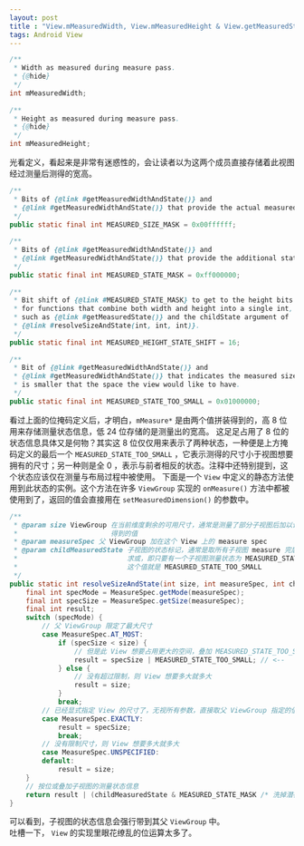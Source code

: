 ```yaml
---
layout: post
title : "View.mMeasuredWidth, View.mMeasuredHeight & View.getMeasuredState()"
tags: Android View
---
```

```java
/**
 * Width as measured during measure pass.
 * {@hide}
 */
int mMeasuredWidth;
 
/**
 * Height as measured during measure pass.
 * {@hide}
 */
int mMeasuredHeight;
```

光看定义，看起来是非常有迷惑性的，会让读者以为这两个成员直接存储着此视图经过测量后测得的宽高。

```java
/**
 * Bits of {@link #getMeasuredWidthAndState()} and
 * {@link #getMeasuredWidthAndState()} that provide the actual measured size.
 */
public static final int MEASURED_SIZE_MASK = 0x00ffffff;
 
/**
 * Bits of {@link #getMeasuredWidthAndState()} and
 * {@link #getMeasuredWidthAndState()} that provide the additional state bits.
 */
public static final int MEASURED_STATE_MASK = 0xff000000;
 
/**
 * Bit shift of {@link #MEASURED_STATE_MASK} to get to the height bits
 * for functions that combine both width and height into a single int,
 * such as {@link #getMeasuredState()} and the childState argument of
 * {@link #resolveSizeAndState(int, int, int)}.
 */
public static final int MEASURED_HEIGHT_STATE_SHIFT = 16;
  
/**
 * Bit of {@link #getMeasuredWidthAndState()} and
 * {@link #getMeasuredWidthAndState()} that indicates the measured size
 * is smaller that the space the view would like to have.
 */
public static final int MEASURED_STATE_TOO_SMALL = 0x01000000;
```

看过上面的位掩码定义后，才明白，`mMeasure*` 是由两个值拼装得到的，高 8 位用来存储测量状态信息，低 24 位存储的是测量出的宽高。
这足足占用了 8 位的状态信息具体又是何物？其实这 8 位仅仅用来表示了两种状态，一种便是上方掩码定义的最后一个 `MEASURED_STATE_TOO_SMALL` ，它表示测得的尺寸小于视图想要拥有的尺寸；另一种则是全 0 ，表示与前者相反的状态。注释中还特别提到，这个状态应该仅在测量与布局过程中被使用。
下面是一个 `View` 中定义的静态方法使用到此状态的实例。这个方法在许多 `ViewGroup` 实现的 `onMeasure()` 方法中都被使用到了，返回的值会直接用在 `setMeasuredDimension()` 的参数中。

```java
/**
 * @param size ViewGroup 在当前维度剩余的可用尺寸，通常是测量了部分子视图后加以计算
 *                       得到的值
 * @param measureSpec 父 ViewGroup 加在这个 View 上的 measure spec
 * @param childMeasuredState 子视图的状态标记，通常是取所有子视图 measure 完后的状态
 *                           求或，即只要有一个子视图测量状态为 MEASURED_STATE_TOO_SMALL ，
 *                           这个值就是 MEASURED_STATE_TOO_SMALL
 */
public static int resolveSizeAndState(int size, int measureSpec, int childMeasuredState) {
    final int specMode = MeasureSpec.getMode(measureSpec);
    final int specSize = MeasureSpec.getSize(measureSpec);
    final int result;
    switch (specMode) {
        // 父 ViewGroup 限定了最大尺寸
        case MeasureSpec.AT_MOST:
            if (specSize < size) {
                // 但是此 View 想要占用更大的空间，叠加 MEASURED_STATE_TOO_SMALL 状态码
                result = specSize | MEASURED_STATE_TOO_SMALL; // <--
            } else {
                // 没有超过限制，则 View 想要多大就多大
                result = size;
            }
            break;
        // 已经显式指定 View 的尺寸了，无视所有参数，直接取父 ViewGroup 指定的值
        case MeasureSpec.EXACTLY:
            result = specSize;
            break;
        // 没有限制尺寸，则 View 想要多大就多大
        case MeasureSpec.UNSPECIFIED:
        default:
            result = size;
    }
    // 按位或叠加子视图的测量状态信息
    return result | (childMeasuredState & MEASURED_STATE_MASK /* 洗掉潜在存在的右位移过的状态位 */);
}
```

可以看到，子视图的状态信息会强行带到其父 `ViewGroup` 中。  
吐槽一下， `View` 的实现里眼花缭乱的位运算太多了。